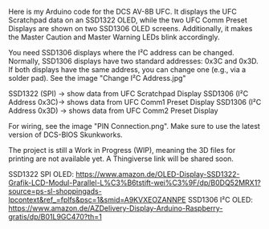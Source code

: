 Here is my Arduino code for the DCS AV-8B UFC. It displays the UFC Scratchpad data on an SSD1322 OLED, while the two UFC Comm Preset Displays are shown on two SSD1306 OLED screens. Additionally, it makes the Master Caution and Master Warning LEDs blink accordingly.

You need SSD1306 displays where the I²C address can be changed. Normally, SSD1306 displays have two standard addresses: 0x3C and 0x3D. If both displays have the same address, you can change one (e.g., via a solder pad). See the image "Change I²C Address.jpg"

SSD1322 (SPI) → show data from UFC Scratchpad Display
SSD1306 (I²C Address 0x3C)→ shows data from UFC Comm1 Preset Display
SSD1306 (I²C Address 0x3D) → shows data from UFC Comm2 Preset Display

For wiring, see the image "PIN Connection.png".
Make sure to use the latest version of DCS-BIOS Skunkworks.

The project is still a Work in Progress (WIP), meaning the 3D files for printing are not available yet. A Thingiverse link will be shared soon.

SSD1322 SPI OLED: https://www.amazon.de/OLED-Display-SSD1322-Grafik-LCD-Modul-Parallel-L%C3%B6tstift-wei%C3%9F/dp/B0DQ52MRX1?source=ps-sl-shoppingads-lpcontext&ref_=fplfs&psc=1&smid=A9KVXEOZANNPE
SSD1306 I²C OLED: https://www.amazon.de/AZDelivery-Display-Arduino-Raspberry-gratis/dp/B01L9GC470?th=1

